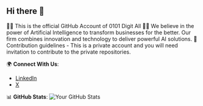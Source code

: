 ## Hi there 👋

👩‍💻 This is the official GitHub Account of 0101 Digit All
🙋‍♀️ We believe in the power of Artificial Intelligence to transform businesses for the better. Our firm combines innovation and technology to deliver powerful AI solutions.
🌈 Contribution guidelines - This is a private account and you will need invitation to contribute to the private repositories.

🌍 **Connect With Us**:
- [LinkedIn]([https://www.linkedin.com/in/yourname](https://www.linkedin.com/company/0101digitall))
- [X]([https://twitter.com/yourhandle](https://x.com/0101digitall))

📊 **GitHub Stats**:
![Your GitHub Stats](https://github-readme-stats.vercel.app/api?username=0101-Digit-All-Solutions&show_icons=true&theme=radical)

